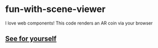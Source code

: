 # fun-with-scene-viewer
I love web components! This code renders an AR coin via your browser

## [See for yourself](asa55.github.io/fun-with-scene-viewer)